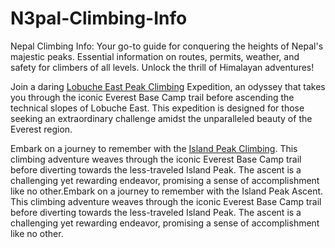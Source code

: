 # N3pal-Climbing-Info
Nepal Climbing Info: Your go-to guide for conquering the heights of Nepal's majestic peaks. Essential information on routes, permits, weather, and safety for climbers of all levels. Unlock the thrill of Himalayan adventures!

Join a daring <a href="https://nepalclimbinginfo.com/trip/lobuche-east-peak-climbing/">Lobuche East Peak Climbing</a> Expedition, an odyssey that takes you through the iconic Everest Base Camp trail before ascending the technical slopes of Lobuche East. This expedition is designed for those seeking an extraordinary challenge amidst the unparalleled beauty of the Everest region.

Embark on a journey to remember with the <a href="https://nepalclimbinginfo.com/trip/island-peak-climbing/">Island Peak Climbing</a>. This climbing adventure weaves through the iconic Everest Base Camp trail before diverting towards the less-traveled Island Peak. The ascent is a challenging yet rewarding endeavor, promising a sense of accomplishment like no other.Embark on a journey to remember with the Island Peak Ascent. This climbing adventure weaves through the iconic Everest Base Camp trail before diverting towards the less-traveled Island Peak. The ascent is a challenging yet rewarding endeavor, promising a sense of accomplishment like no other.
